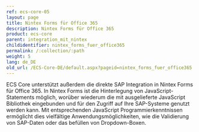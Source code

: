 ```yaml
---
ref: ecs-core-05
layout: page
title: Nintex Forms für Office 365
description: Nintex Forms für Office 365
product: ecs-core
parent: integration_mit_nintex
childidentifier: nintex_forms_fuer_office365
permalink: /:collection/:path
weight: 5
lang: de_DE
old_url: /ECS-Core-DE/default.aspx?pageid=nintex_forms_fuer_office365
---
```


ECS Core unterstützt außerdem die direkte SAP Integration in Nintex Forms für Office 365. In Nintex Forms ist die Hinterlegung von JavaScript-Statements möglich, worüber wiederum die mit ausgelieferte JavaScript Bibliothek eingebunden und für den Zugriff auf Ihre SAP-Systeme genutzt werden kann. Mit entsprechenden JavaScript Programmierkenntnissen ermöglicht dies vielfältige Anwendungsmöglichkeiten, wie die Validierung von SAP-Daten oder das befüllen von Dropdown-Boxen.